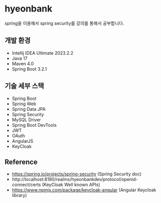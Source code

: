 # hyeonbank
spring을 이용해서 spring security를 강의를 통해서 공부합니다.

## 개발 환경
* Intellij IDEA Ultimate 2023.2.2
* Java 17
* Maven 4.0
* Spring Boot 3.2.1

## 기술 세부 스택
* Spring Boot
* Spring Web
* Spring Data JPA
* Spring Security
* MySQL Driver
* Spring Boot DevTools
* JWT
* OAuth
* AngularJS
* KeyCloak

## Reference
* https://spring.io/projects/spring-security (Spring Security doc)
* http://localhost:8180/realms/hyeonbankdev/protocol/openid-connect/certs (KeyCloak Well known APIs)
* https://www.npmjs.com/package/keycloak-angular (Angular Keycloak library)
